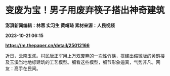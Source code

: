 # 变废为宝！男子用废弃筷子搭出神奇建筑
**澎湃新闻编辑：林蓉 实习生 黄靖琦 素材来源：人民视频**

**2023-10-21 06:15**

**https://m.thepaper.cn/detail/25012166**

近日，云南玉溪。村民唐正军用上万双废弃的一次性竹筷，搭建出缩微版的黄鹤楼及玉溪当地地标建筑的工艺模型。细看这些模型，细节形象逼真，气势非凡。网友：高手在民间。